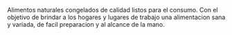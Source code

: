 Alimentos naturales congelados de calidad listos para el consumo. Con el objetivo de brindar a los hogares y lugares de trabajo una alimentacion sana y variada, de facil preparacion y al alcance de la mano.
